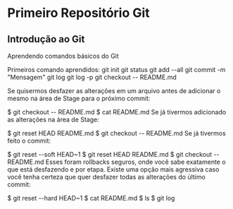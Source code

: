 # Primeiro Repositório Git
## Introdução ao Git
Aprendendo comandos básicos do Git

Primeiros comando aprendidos:
	git init
	git status
	git add --all
	git commit -m "Mensagem"
	git log
	git log -p
	git checkout -- README.md



Se quisermos desfazer as alterações em um arquivo antes de adicionar o mesmo na área de Stage para o próximo commit:

$ git checkout -- README.md
$ cat README.md
Se já tivermos adicionado as alterações na área de Stage:

$ git reset HEAD README.md
$ git checkout -- README.md
Se já tivermos feito o commit:

$ git reset --soft HEAD~1
$ git reset HEAD README.md
$ git checkout -- README.md
Esses foram rollbacks seguros, onde você sabe exatamente o que está desfazendo e por etapa. Existe uma opção mais agressiva caso você tenha certeza que quer desfazer todas as alterações do último commit:

$ git reset --hard HEAD~1
$ cat README.md
$ ls
$ git log
